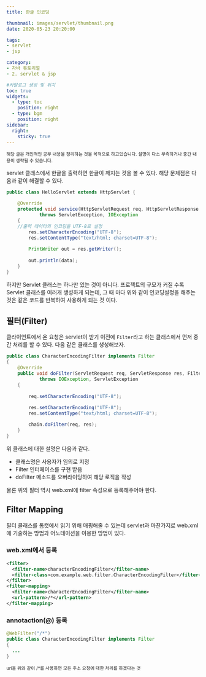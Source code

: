 ```yaml
---
title: 한글 인코딩

thumbnail: images/servlet/thumbnail.png
date: 2020-05-23 20:20:00

tags: 
- servlet
- jsp

category:
- 자바 튜토리얼
- 2. servlet & jsp

#카탈로그 생성 및 위치
toc: true
widgets:
  - type: toc
    position: right
  - type: bgm
    position: right
sidebar:
  right:
    sticky: true
---
```


<sup>해당 글은 개인적인 공부 내용을 정리하는 것을 목적으로 하고있습니다. 설명이 다소 부족하거나 중간 내용이 생략될 수 있습니다.</sup>

servlet 클래스에서 한글을 출력하면 한글이 깨지는 것을 볼 수 있다. 해당 문제점은 다음과 같이 해결할 수 있다.
```java
public class HelloServlet extends HttpServlet {

	@Override
	protected void service(HttpServletRequest req, HttpServletResponse res) 
			throws ServletException, IOException 
	{	
    //출력 데이터의 인코딩을 UTF-8로 설정
		res.setCharacterEncoding("UTF-8");
		res.setContentType("text/html; charset=UTF-8");
		
		PrintWriter out = res.getWriter();
		
		out.println(data);
	}
}
```
<!-- more -->

하지만 Servlet 클래스는 하나만 있는 것이 아니다. 프로젝트의 규모가 커질 수록 Servlet 클래스를 여러개 생성하게 되는데, 그 때 마다 위와 같이 인코딩설정을 해주는 것은 같은 코드를 반복하여 사용하게 되는 것 이다.

## 필터(Filter)
클라이언트에서 온 요청은 servlet이 받기 이전에 `Filter`라고 하는 클래스에서 먼저 중간 처리를 할 수 있다. 다음 같은 클래스를 생성해보자.

```java
public class CharacterEncodingFilter implements Filter 
{
	@Override
	public void doFilter(ServletRequest req, ServletResponse res, FilterChain chain)
			throws IOException, ServletException 
	{
		
		req.setCharacterEncoding("UTF-8");
		
		res.setCharacterEncoding("UTF-8");
		res.setContentType("text/html; charset=UTF-8");

		chain.doFilter(req, res);
	}
}
```
위 클래스에 대한 설명은 다음과 같다.
- 클래스명은 사용자가 임의로 지정
- Filter 인터페이스를 구현 받음
- doFilter 메소드를 오버라이딩하여 해당 로직을 작성

물론 위의 필터 역시 web.xml에 filter 속성으로 등록해주어야 한다.

## Filter Mapping
필터 클래스를 톰캣에서 읽기 위해 매핑해줄 수 있는데 servlet과 마찬가지로 web.xml에 기술하는 방법과 어노테이션을 이용한 방법이 있다.

### web.xml에서 등록
```xml
<filter>
  <filter-name>characterEncodingFilter</filter-name>
  <filter-class>com.example.web.filter.CharacterEncodingFilter</filter-class>
</filter>
<filter-mapping>
  <filter-name>characterEncodingFilter</filter-name>
  <url-pattern>/*</url-pattern>
</filter-mapping>
```

### annotaction(@) 등록
```java
@WebFilter("/*")
public class CharacterEncodingFilter implements Filter 
{
  ...
}
```
<sup>url을 위와 같이 /*를 사용하면 모든 주소 요청에 대한 처리를 하겠다는 것</sup>